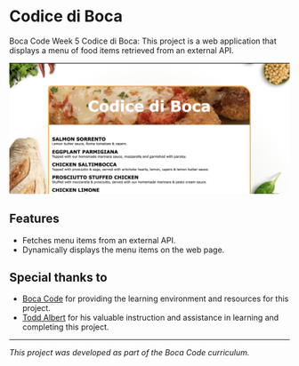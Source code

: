 # Codice di Boca

Boca Code Week 5 Codice di Boca: This project is a web application that displays a menu of food items retrieved from an external API.

![screenshot](./images/readme.png)

## Features
- Fetches menu items from an external API.
- Dynamically displays the menu items on the web page.

## Special thanks to
- [Boca Code](https://github.com/bocacode) for providing the learning environment and resources for this project.
- [Todd Albert](https://github.com/toddalbert) for his valuable instruction and assistance in learning and completing this project.

---
*This project was developed as part of the Boca Code curriculum.*